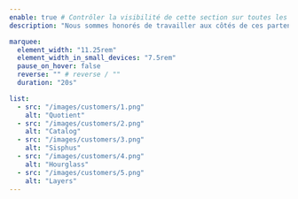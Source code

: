 ```yaml
---
enable: true # Contrôler la visibilité de cette section sur toutes les pages où elle est utilisée
description: "Nous sommes honorés de travailler aux côtés de ces partenaires distingués."

marquee:
  element_width: "11.25rem"
  element_width_in_small_devices: "7.5rem"
  pause_on_hover: false
  reverse: "" # reverse / ""
  duration: "20s"

list:
  - src: "/images/customers/1.png"
    alt: "Quotient"
  - src: "/images/customers/2.png"
    alt: "Catalog"
  - src: "/images/customers/3.png"
    alt: "Sisphus"
  - src: "/images/customers/4.png"
    alt: "Hourglass"
  - src: "/images/customers/5.png"
    alt: "Layers"
---
```

